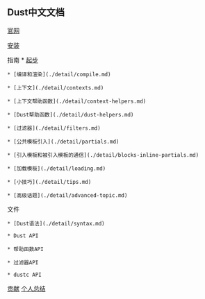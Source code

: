 ## Dust中文文档

[官网](http://www.dustjs.com/)

[安装](./detail/install.md)

指南
    * [起步](./detail/start.md)
    
    * [编译和渲染](./detail/compile.md)
    
    * [上下文](./detail/contexts.md)
    
    * [上下文帮助函数](./detail/context-helpers.md)
    
    * [Dust帮助函数](./detail/dust-helpers.md)
    
    * [过滤器](./detail/filters.md)
    
    * [公共模板引入](./detail/partials.md)
    
    * [引入模板和被引入模板的通信](./detail/blocks-inline-partials.md)
    
    * [加载模板](./detail/loading.md)
    
    * [小技巧](./detail/tips.md)
    
    * [高级话题](./detail/advanced-topic.md)

文件

    * [Dust语法](./detail/syntax.md)
    
    * Dust API
    
    * 帮助函数API
    
    * 过滤器API
    
    * dustc API

[贡献](https://github.com/linkedin/dustjs)
[个人总结](./detail/summary.md)

